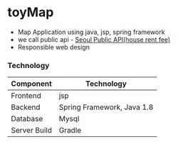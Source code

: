 # toyMap

- Map Application using java, jsp, spring framework
- we call public api - [Seoul Public API(house rent fee)](https://data.seoul.go.kr/dataList/datasetView.do?infId=OA-15549&srvType=S&serviceKind=1&currentPageNo=1)
- Responsible web design

### Technology
Component         | Technology
---               | ---
Frontend          | jsp
Backend           | Spring Framework, Java 1.8
Database          | Mysql
Server Build      | Gradle
